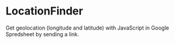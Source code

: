 # LocationFinder
Get geolocation (longitude and latitude) with JavaScript in Google Spredsheet by sending a link.
